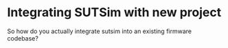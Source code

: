 # Integrating SUTSim with new project
So how do you actually integrate sutsim into an existing firmware codebase?
